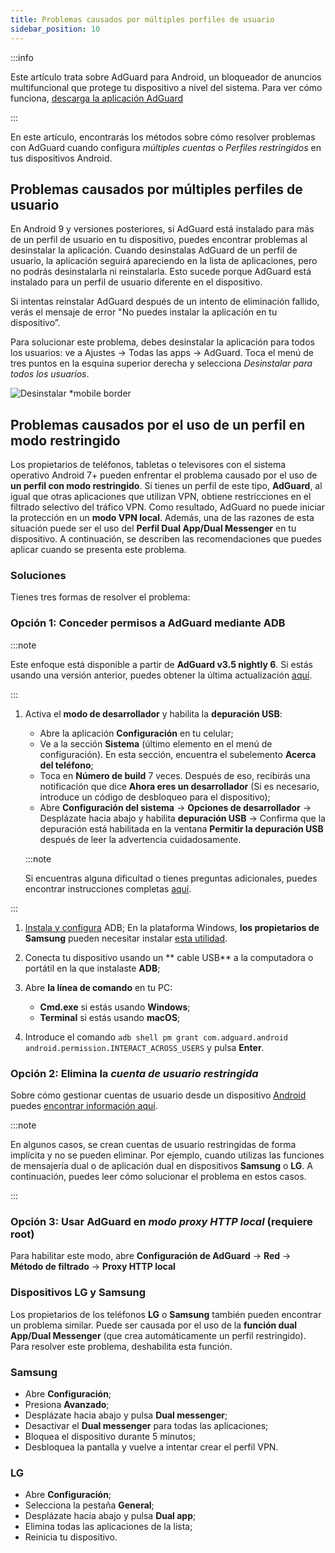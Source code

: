 ```yaml
---
title: Problemas causados por múltiples perfiles de usuario
sidebar_position: 10
---
```


:::info

Este artículo trata sobre AdGuard para Android, un bloqueador de anuncios multifuncional que protege tu dispositivo a nivel del sistema. Para ver cómo funciona, [descarga la aplicación AdGuard](https://agrd.io/download-kb-adblock)

:::

En este artículo, encontrarás los métodos sobre cómo resolver problemas con AdGuard cuando configura *múltiples cuentas* o *Perfiles restringidos* en tus dispositivos Android.

## Problemas causados por múltiples perfiles de usuario

En Android 9 y versiones posteriores, si AdGuard está instalado para más de un perfil de usuario en tu dispositivo, puedes encontrar problemas al desinstalar la aplicación. Cuando desinstalas AdGuard de un perfil de usuario, la aplicación seguirá apareciendo en la lista de aplicaciones, pero no podrás desinstalarla ni reinstalarla. Esto sucede porque AdGuard está instalado para un perfil de usuario diferente en el dispositivo.

Si intentas reinstalar AdGuard después de un intento de eliminación fallido, verás el mensaje de error "No puedes instalar la aplicación en tu dispositivo”.

Para solucionar este problema, debes desinstalar la aplicación para todos los usuarios: ve a Ajustes → Todas las apps → AdGuard. Toca el menú de tres puntos en la esquina superior derecha y selecciona *Desinstalar para todos los usuarios*.

![Desinstalar *mobile border](https://cdn.adtidy.org/blog/new/tu49hmultiple_users.png)

## Problemas causados por el uso de un perfil en modo restringido

Los propietarios de teléfonos, tabletas o televisores con el sistema operativo Android 7+ pueden enfrentar el problema causado por el uso de **un perfil con modo restringido**. Si tienes un perfil de este tipo, **AdGuard**, al igual que otras aplicaciones que utilizan VPN, obtiene restricciones en el filtrado selectivo del tráfico VPN. Como resultado, AdGuard no puede iniciar la protección en un **modo VPN local**. Además, una de las razones de esta situación puede ser el uso del **Perfil Dual App/Dual Messenger** en tu dispositivo. A continuación, se describen las recomendaciones que puedes aplicar cuando se presenta este problema.

### Soluciones

Tienes tres formas de resolver el problema:

### Opción 1: Conceder permisos a AdGuard mediante ADB

:::note

Este enfoque está disponible a partir de **AdGuard v3.5 nightly 6**. Si estás usando una versión anterior, puedes obtener la última actualización [aquí](https://adguard.com/adguard-android/overview.html).

:::

1. Activa el **modo de desarrollador** y habilita la **depuración USB**:

    - Abre la aplicación **Configuración** en tu celular;
    - Ve a la sección **Sistema** (último elemento en el menú de configuración). En esta sección, encuentra el subelemento **Acerca del teléfono**;
    - Toca en **Número de build** 7 veces. Después de eso, recibirás una notificación que dice **Ahora eres un desarrollador** (Si es necesario, introduce un código de desbloqueo para el dispositivo);
    - Abre **Configuración del sistema** → **Opciones de desarrollador** → Desplázate hacia abajo y habilita **depuración USB** → Confirma que la depuración está habilitada en la ventana **Permitir la depuración USB** después de leer la advertencia cuidadosamente.

    :::note

    Si encuentras alguna dificultad o tienes preguntas adicionales, puedes encontrar instrucciones completas [aquí](https://developer.android.com/studio/debug/dev-options).


:::

1. [Instala y configura](https://www.xda-developers.com/install-adb-windows-macos-linux/) ADB; En la plataforma Windows, **los propietarios de Samsung** pueden necesitar instalar [esta utilidad](https://developer.samsung.com/mobile/android-usb-driver.html).

1. Conecta tu dispositivo usando un ** cable USB** a la computadora o portátil en la que instalaste **ADB**;

1. Abre **la línea de comando** en tu PC:

    - **Cmd.exe** si estás usando **Windows**;
    - **Terminal** si estás usando **macOS**;

1. Introduce el comando `adb shell pm grant com.adguard.android android.permission.INTERACT_ACROSS_USERS` y pulsa **Enter**.

### Opción 2: Elimina la *cuenta de usuario restringida*

Sobre cómo gestionar cuentas de usuario desde un dispositivo [Android](https://support.google.com/a/answer/6223444?hl=en) puedes [encontrar información aquí](https://support.google.com/a/answer/6223444?hl=en).

:::note

En algunos casos, se crean cuentas de usuario restringidas de forma implícita y no se pueden eliminar. Por ejemplo, cuando utilizas las funciones de mensajería dual o de aplicación dual en dispositivos **Samsung** o **LG**. A continuación, puedes leer cómo solucionar el problema en estos casos.

:::

### Opción 3: Usar AdGuard en *modo proxy HTTP local* (requiere root)

Para habilitar este modo, abre **Configuración de AdGuard** → **Red** → **Método de filtrado** → **Proxy HTTP local**

### Dispositivos LG y Samsung

Los propietarios de los teléfonos **LG** o **Samsung** también pueden encontrar un problema similar. Puede ser causada por el uso de la **función dual App/Dual Messenger** (que crea automáticamente un perfil restringido). Para resolver este problema, deshabilita esta función.

### Samsung

- Abre **Configuración**;
- Presiona **Avanzado**;
- Desplázate hacia abajo y pulsa **Dual messenger**;
- Desactivar el **Dual messenger** para todas las aplicaciones;
- Bloquea el dispositivo durante 5 minutos;
- Desbloquea la pantalla y vuelve a intentar crear el perfil VPN.

### LG

- Abre **Configuración**;
- Selecciona la pestaña **General**;
- Desplázate hacia abajo y pulsa **Dual app**;
- Elimina todas las aplicaciones de la lista;
- Reinicia tu dispositivo.
